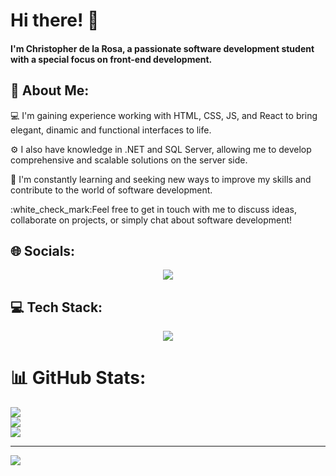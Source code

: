 <h1>Hi there! 👋 </h1>
<h4>I'm Christopher de la Rosa, a passionate software development student with a special focus on front-end development.</h4>

<!-- About me info -->
<h2>💫 About Me:</h2> 
<div>
  <p>💻 I'm gaining experience working with HTML, CSS, JS, and React to bring elegant, dinamic and functional interfaces to life.</p>
  <p>⚙️ I also have knowledge in .NET and SQL Server, allowing me to develop comprehensive and scalable solutions on the server side.</p>
  <p>🌱 I'm constantly learning and seeking new ways to improve my skills and contribute to the world of software development.</p>
  <p><span>:white_check_mark:</span>Feel free to get in touch with me to discuss ideas, collaborate on projects, or simply chat about software development!</p>
</div>

<!-- Socials -->
<h2>🌐 Socials:</h2>

<p align="center">
  <a href="https://www.linkedin.com/in/christopher-de-la-rosa-d%C3%ADaz/">
    <img src="https://skillicons.dev/icons?i=linkedin" />
  </a>
</p>

<h2>💻 Tech Stack:</h2>
<p align="center">
  <a href="https://skillicons.dev">
    <img src="https://skillicons.dev/icons?i=html,css,bootstrap,js,react,dotnet,mysql,github" />
  </a>
</p>

# 📊 GitHub Stats:
![](https://github-readme-stats.vercel.app/api?username=ChristopherDeLaRosa&theme=dark&hide_border=false&include_all_commits=false&count_private=false)<br/>
![](https://github-readme-streak-stats.herokuapp.com/?user=ChristopherDeLaRosa&theme=dark&hide_border=false)<br/>
![](https://github-readme-stats.vercel.app/api/top-langs/?username=ChristopherDeLaRosa&theme=dark&hide_border=false&include_all_commits=false&count_private=false&layout=compact)

---
[![](https://visitcount.itsvg.in/api?id=ChristopherDeLaRosa&icon=0&color=0)](https://visitcount.itsvg.in)

<!-- Proudly created with GPRM ( https://gprm.itsvg.in ) -->
